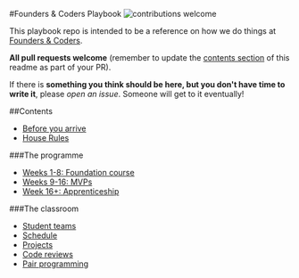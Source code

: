 #Founders &amp; Coders Playbook ![contributions welcome](https://img.shields.io/badge/contributions-welcome-brightgreen.svg?style=flat)

This playbook repo is intended to be a reference on how we do things at [Founders &amp; Coders](http://www.foundersandcoders.org).

**All pull requests welcome** (remember to update the [contents section](#contents) of this readme as part of your PR).

If there is **something you think should be here, but you don't have time to write it**, please _open an issue_. Someone will get to it eventually!

##Contents
+ [Before you arrive](/before-arrival.md)
+ [House Rules](/house-rules.md)

###The programme
+ [Weeks 1-8: Foundation course](/foundation.md)
+ [Weeks 9-16: MVPs](/mvps.md)
+ [Week 16+: Apprenticeship](/journey.md)    

###The classroom        
+ [Student teams](/teams.md)
+ [Schedule](/schedule.md)
+ [Projects](/projects.md)
+ [Code reviews](/code-reviews.md)
+ [Pair programming](/pair-programming.md)